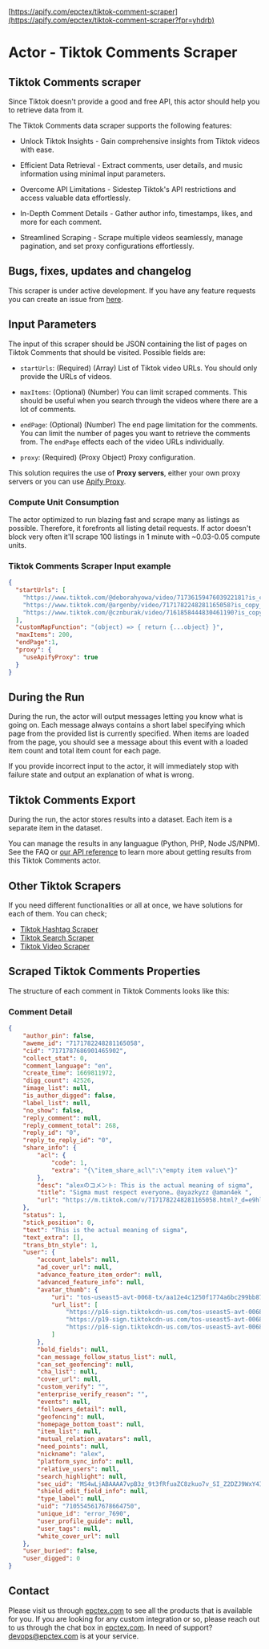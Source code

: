 [https://apify.com/epctex/tiktok-comment-scraper](https://apify.com/epctex/tiktok-comment-scraper?fpr=yhdrb)

# Actor - Tiktok Comments Scraper

## Tiktok Comments scraper

Since Tiktok doesn't provide a good and free API, this actor should help you to retrieve data from it.

The Tiktok Comments data scraper supports the following features:

- Unlock Tiktok Insights - Gain comprehensive insights from Tiktok videos with ease.

- Efficient Data Retrieval - Extract comments, user details, and music information using minimal input parameters.

- Overcome API Limitations - Sidestep Tiktok's API restrictions and access valuable data effortlessly.

- In-Depth Comment Details - Gather author info, timestamps, likes, and more for each comment.

- Streamlined Scraping - Scrape multiple videos seamlessly, manage pagination, and set proxy configurations effortlessly.


## Bugs, fixes, updates and changelog

This scraper is under active development. If you have any feature requests you can create an issue from [here](https://github.com/epctex/tiktok-comments-scraper/issues).

## Input Parameters

The input of this scraper should be JSON containing the list of pages on Tiktok Comments that should be visited. Possible fields are:

- `startUrls`: (Required) (Array) List of Tiktok video URLs. You should only provide the URLs of videos.

- `maxItems`: (Optional) (Number) You can limit scraped comments. This should be useful when you search through the videos where there are a lot of comments.

- `endPage`: (Optional) (Number) The end page limitation for the comments. You can limit the number of pages you want to retrieve the comments from. The `endPage` effects each of the video URLs individually.

- `proxy`: (Required) (Proxy Object) Proxy configuration.

This solution requires the use of **Proxy servers**, either your own proxy servers or you can use [Apify Proxy](https://www.apify.com/docs/proxy).

### Compute Unit Consumption

The actor optimized to run blazing fast and scrape many as listings as possible. Therefore, it forefronts all listing detail requests. If actor doesn't block very often it'll scrape 100 listings in 1 minute with ~0.03-0.05 compute units.

### Tiktok Comments Scraper Input example

```json
{
  "startUrls": [
    "https://www.tiktok.com/@deborahyowa/video/7173615947603922181?is_copy_url=1&is_from_webapp=v1",
    "https://www.tiktok.com/@argenby/video/7171782248281165058?is_copy_url=1&is_from_webapp=v1",
    "https://www.tiktok.com/@cznburak/video/7161858444830461190?is_copy_url=1&is_from_webapp=v1"
  ],
  "customMapFunction": "(object) => { return {...object} }",
  "maxItems": 200,
  "endPage":1,
  "proxy": {
    "useApifyProxy": true
  }
}
```

## During the Run

During the run, the actor will output messages letting you know what is going on. Each message always contains a short label specifying which page from the provided list is currently specified.
When items are loaded from the page, you should see a message about this event with a loaded item count and total item count for each page.

If you provide incorrect input to the actor, it will immediately stop with failure state and output an explanation of what is wrong.

## Tiktok Comments Export

During the run, the actor stores results into a dataset. Each item is a separate item in the dataset.

You can manage the results in any languague (Python, PHP, Node JS/NPM). See the FAQ or <a href="https://www.apify.com/docs/api" target="blank">our API reference</a> to learn more about getting results from this Tiktok Comments actor.

## Other Tiktok Scrapers

If you need different functionalities or all at once, we have solutions for each of them. You can check;

- [Tiktok Hashtag Scraper](https://apify.com/epctex/tiktok-hashtag-scraper)
- [Tiktok Search Scraper](https://apify.com/epctex/tiktok-search-scraper)
- [Tiktok Video Scraper](https://apify.com/epctex/tiktok-video-scraper)

## Scraped Tiktok Comments Properties

The structure of each comment in Tiktok Comments looks like this:

### Comment Detail

```json
{
	"author_pin": false,
	"aweme_id": "7171782248281165058",
	"cid": "7171787686901465902",
	"collect_stat": 0,
	"comment_language": "en",
	"create_time": 1669811972,
	"digg_count": 42526,
	"image_list": null,
	"is_author_digged": false,
	"label_list": null,
	"no_show": false,
	"reply_comment": null,
	"reply_comment_total": 268,
	"reply_id": "0",
	"reply_to_reply_id": "0",
	"share_info": {
		"acl": {
			"code": 1,
			"extra": "{\"item_share_acl\":\"empty item value\"}"
		},
		"desc": "alexのコメント: This is the actual meaning of sigma",
		"title": "Sigma must respect everyone… @ayazkyzz @aman4ek ",
		"url": "https://m.tiktok.com/v/7171782248281165058.html?_d=e9hlia25ee8a8f&comment_author_id=7105545617678664750&preview_pb=0&share_comment_id=7171787686901465902&share_item_id=7171782248281165058&sharer_language=ja-JP&source=h5_m&u_code=0"
	},
	"status": 1,
	"stick_position": 0,
	"text": "This is the actual meaning of sigma",
	"text_extra": [],
	"trans_btn_style": 1,
	"user": {
		"account_labels": null,
		"ad_cover_url": null,
		"advance_feature_item_order": null,
		"advanced_feature_info": null,
		"avatar_thumb": {
			"uri": "tos-useast5-avt-0068-tx/aa12e4c1250f1774a6bc299bb87c8b58",
			"url_list": [
				"https://p16-sign.tiktokcdn-us.com/tos-useast5-avt-0068-tx/aa12e4c1250f1774a6bc299bb87c8b58~c5_100x100.jpg?x-expires=1692957600&x-signature=xdcSGNgBwc0GhX21ZpOcGX8WOko%3D",
				"https://p19-sign.tiktokcdn-us.com/tos-useast5-avt-0068-tx/aa12e4c1250f1774a6bc299bb87c8b58~c5_100x100.jpg?x-expires=1692957600&x-signature=vKQKN6kPwOxYSNnk5AZr1eziXwo%3D",
				"https://p16-sign.tiktokcdn-us.com/tos-useast5-avt-0068-tx/aa12e4c1250f1774a6bc299bb87c8b58~c5_100x100.jpeg?x-expires=1692957600&x-signature=8j%2FBXd3%2FFQi%2BJtCPtcv62IV3Feo%3D"
			]
		},
		"bold_fields": null,
		"can_message_follow_status_list": null,
		"can_set_geofencing": null,
		"cha_list": null,
		"cover_url": null,
		"custom_verify": "",
		"enterprise_verify_reason": "",
		"events": null,
		"followers_detail": null,
		"geofencing": null,
		"homepage_bottom_toast": null,
		"item_list": null,
		"mutual_relation_avatars": null,
		"need_points": null,
		"nickname": "alex",
		"platform_sync_info": null,
		"relative_users": null,
		"search_highlight": null,
		"sec_uid": "MS4wLjABAAAA7vpB3z_9t3fRfuaZC8zkuo7v_SI_Z2DZJ9WxY4IzPrZJJ0TZFBiYFbgk3iglgOPC",
		"shield_edit_field_info": null,
		"type_label": null,
		"uid": "7105545617678664750",
		"unique_id": "error_7690",
		"user_profile_guide": null,
		"user_tags": null,
		"white_cover_url": null
	},
	"user_buried": false,
	"user_digged": 0
}
```

## Contact
Please visit us through [epctex.com](https://epctex.com) to see all the products that is available for you. If you are looking for any custom integration or so, please reach out to us through the chat box in [epctex.com](https://epctex.com). In need of support? [devops@epctex.com](mailto:devops@epctex.com) is at your service.
